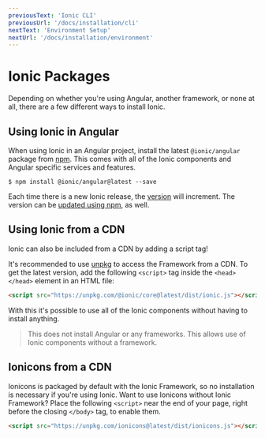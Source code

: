 ```yaml
---
previousText: 'Ionic CLI'
previousUrl: '/docs/installation/cli'
nextText: 'Environment Setup'
nextUrl: '/docs/installation/environment'
---
```


# Ionic Packages

Depending on whether you're using Angular, another framework, or none at all, there are a few different ways to install Ionic.

## Using Ionic in Angular

When using Ionic in an Angular project, install the latest `@ionic/angular` package from [npm](/docs/faq/glossary#npm). This comes with all of the Ionic components and Angular specific services and features.

```shell
$ npm install @ionic/angular@latest --save
```

Each time there is a new Ionic release, the [version](/docs/intro/versioning) will increment. The version can be [updated using npm](/docs/faq/tips#updating-dependencies), as well.


## Using Ionic from a CDN

Ionic can also be included from a CDN by adding a script tag!

It's recommended to use [unpkg](https://unpkg.com) to access the Framework from a CDN. To get the latest version, add the following `<script>` tag inside the `<head></head>` element in an HTML file:

```html
<script src="https://unpkg.com/@ionic/core@latest/dist/ionic.js"></script>
```

With this it's possible to use all of the Ionic components without having to install anything.

<blockquote>
  <p>
    This does not install Angular or any frameworks. This allows use of Ionic components without a framework.
  </p>
</blockquote>


## Ionicons from a CDN

Ionicons is packaged by default with the Ionic Framework, so no installation is necessary if you're using Ionic. Want to use Ionicons without Ionic Framework? Place the following `<script>` near the end of your page, right before the closing `</body>` tag, to enable them.

```html
<script src="https://unpkg.com/ionicons@latest/dist/ionicons.js"></script>
```


